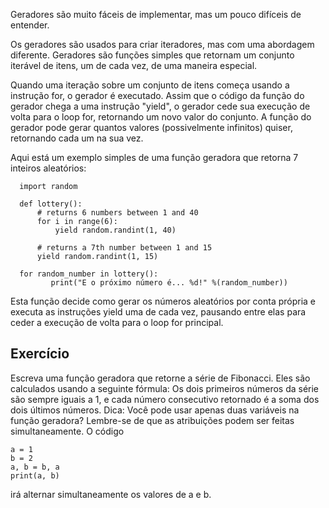 Geradores são muito fáceis de implementar, mas um pouco difíceis de entender.

Os geradores são usados para criar iteradores, mas com uma abordagem diferente. Geradores são funções simples que retornam um conjunto iterável de itens, um de cada vez, de uma maneira especial.

Quando uma iteração sobre um conjunto de itens começa usando a instrução for, o gerador é executado. Assim que o código da função do gerador chega a uma instrução "yield", o gerador cede sua execução de volta para o loop for, retornando um novo valor do conjunto. A função do gerador pode gerar quantos valores (possivelmente infinitos) quiser, retornando cada um na sua vez.

Aqui está um exemplo simples de uma função geradora que retorna 7 inteiros aleatórios:

      import random
      
      def lottery():
          # returns 6 numbers between 1 and 40
          for i in range(6):
              yield random.randint(1, 40)
      
          # returns a 7th number between 1 and 15
          yield random.randint(1, 15)
      
      for random_number in lottery():
             print("E o próximo número é... %d!" %(random_number))

Esta função decide como gerar os números aleatórios por conta própria e executa as instruções yield uma de cada vez, pausando entre elas para ceder a execução de volta para o loop for principal.

Exercício
--------

Escreva uma função geradora que retorne a série de Fibonacci. Eles são calculados usando a seguinte fórmula: Os dois primeiros números da série são sempre iguais a 1, e cada número consecutivo retornado é a soma dos dois últimos números.
Dica: Você pode usar apenas duas variáveis na função geradora? Lembre-se de que as atribuições podem ser feitas simultaneamente. O código

    a = 1
    b = 2
    a, b = b, a
    print(a, b)

irá alternar simultaneamente os valores de a e b.
